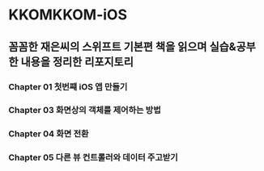 # KKOMKKOM-iOS
꼼꼼한 재은씨의 스위프트 기본편 책을 읽으며 실습&amp;공부한 내용을 정리한 리포지토리
---

### Chapter 01 첫번쨰 iOS 앱 만들기
### Chapter 03 화면상의 객체를 제어하는 방법
### Chapter 04 화면 전환
### Chapter 05 다른 뷰 컨트롤러와 데이터 주고받기